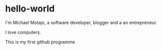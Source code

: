 # hello-world

I'm Michael Motajo, a software developer, blogger and a an entrepreneur.

I love computers.

This is my first github programme
